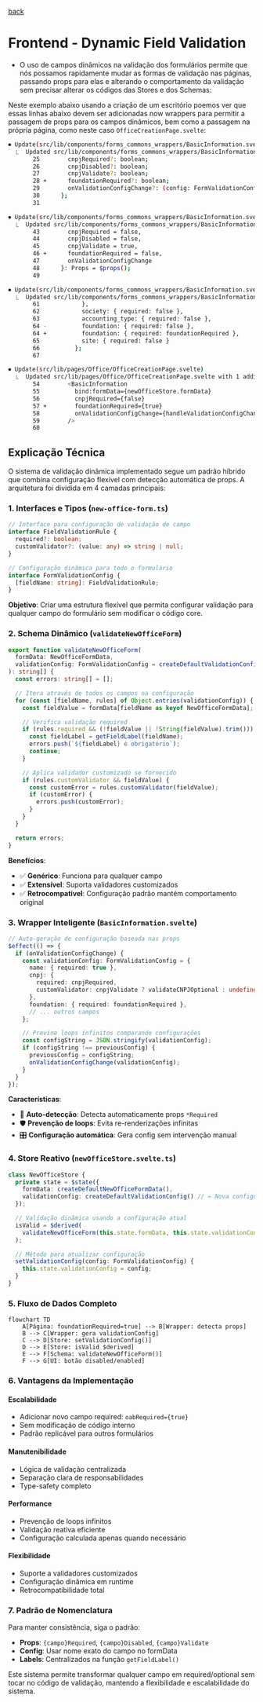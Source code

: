 [back](../README.md)

# Frontend - Dynamic Field Validation

- O uso de campos dinâmicos na validação dos formulários permite que nós possamos rapidamente mudar as formas de validação nas páginas, passando props para elas e alterando o comportamento da validação sem precisar alterar os códigos das Stores e dos Schemas:

Neste exemplo abaixo usando a criação de um escritório poemos ver que essas linhas abaixo devem ser adicionadas now wrappers para permitir a passagem de props para os campos dinâmicos, bem como a passagem na própria página, como neste caso `OfficeCreationPage.svelte`:

```bash
⏺ Update(src/lib/components/forms_commons_wrappers/BasicInformation.svelte)
  ⎿  Updated src/lib/components/forms_commons_wrappers/BasicInformation.svelte with 1 addition
       25        cnpjRequired?: boolean;
       26        cnpjDisabled?: boolean;
       27        cnpjValidate?: boolean;
       28 +      foundationRequired?: boolean;
       29        onValidationConfigChange?: (config: FormValidationConfig) => void;
       30      };
       31

⏺ Update(src/lib/components/forms_commons_wrappers/BasicInformation.svelte)
  ⎿  Updated src/lib/components/forms_commons_wrappers/BasicInformation.svelte with 1 addition
       43        cnpjRequired = false,
       44        cnpjDisabled = false,
       45        cnpjValidate = true,
       46 +      foundationRequired = false,
       47        onValidationConfigChange
       48      }: Props = $props();
       49

⏺ Update(src/lib/components/forms_commons_wrappers/BasicInformation.svelte)
  ⎿  Updated src/lib/components/forms_commons_wrappers/BasicInformation.svelte with 1 addition and 1 removal
       61            },
       62            society: { required: false },
       63            accounting_type: { required: false },
       64 -          foundation: { required: false },
       64 +          foundation: { required: foundationRequired },
       65            site: { required: false }
       66          };
       67

⏺ Update(src/lib/pages/Office/OfficeCreationPage.svelte)
  ⎿  Updated src/lib/pages/Office/OfficeCreationPage.svelte with 1 addition
       54        <BasicInformation
       55          bind:formData={newOfficeStore.formData}
       56          cnpjRequired={false}
       57 +        foundationRequired={true}
       58          onValidationConfigChange={handleValidationConfigChange}
       59        />
       60
```

## Explicação Técnica

O sistema de validação dinâmica implementado segue um padrão híbrido que combina configuração flexível com detecção automática de props. A arquitetura foi dividida em 4 camadas principais:

### 1. Interfaces e Tipos (`new-office-form.ts`)

```typescript
// Interface para configuração de validação de campo
interface FieldValidationRule {
  required?: boolean;
  customValidator?: (value: any) => string | null;
}

// Configuração dinâmica para todo o formulário
interface FormValidationConfig {
  [fieldName: string]: FieldValidationRule;
}
```

**Objetivo**: Criar uma estrutura flexível que permita configurar validação para qualquer campo do formulário sem modificar o código core.

### 2. Schema Dinâmico (`validateNewOfficeForm`)

```typescript
export function validateNewOfficeForm(
  formData: NewOfficeFormData, 
  validationConfig: FormValidationConfig = createDefaultValidationConfig()
): string[] {
  const errors: string[] = [];

  // Itera através de todos os campos na configuração
  for (const [fieldName, rules] of Object.entries(validationConfig)) {
    const fieldValue = formData[fieldName as keyof NewOfficeFormData];

    // Verifica validação required
    if (rules.required && (!fieldValue || !String(fieldValue).trim())) {
      const fieldLabel = getFieldLabel(fieldName);
      errors.push(`${fieldLabel} é obrigatório`);
      continue;
    }

    // Aplica validador customizado se fornecido
    if (rules.customValidator && fieldValue) {
      const customError = rules.customValidator(fieldValue);
      if (customError) {
        errors.push(customError);
      }
    }
  }

  return errors;
}
```

**Benefícios**:
- ✅ **Genérico**: Funciona para qualquer campo
- ✅ **Extensível**: Suporta validadores customizados
- ✅ **Retrocompatível**: Configuração padrão mantém comportamento original

### 3. Wrapper Inteligente (`BasicInformation.svelte`)

```typescript
// Auto-geração de configuração baseada nas props
$effect(() => {
  if (onValidationConfigChange) {
    const validationConfig: FormValidationConfig = {
      name: { required: true },
      cnpj: { 
        required: cnpjRequired,
        customValidator: cnpjValidate ? validateCNPJOptional : undefined
      },
      foundation: { required: foundationRequired },
      // ... outros campos
    };

    // Previne loops infinitos comparando configurações
    const configString = JSON.stringify(validationConfig);
    if (configString !== previousConfig) {
      previousConfig = configString;
      onValidationConfigChange(validationConfig);
    }
  }
});
```

**Características**:
- 🔄 **Auto-detecção**: Detecta automaticamente props `*Required`
- 🛡️ **Prevenção de loops**: Evita re-renderizações infinitas
- 🎛️ **Configuração automática**: Gera config sem intervenção manual

### 4. Store Reativo (`newOfficeStore.svelte.ts`)

```typescript
class NewOfficeStore {
  private state = $state({
    formData: createDefaultNewOfficeFormData(),
    validationConfig: createDefaultValidationConfig() // ← Nova configuração
  });

  // Validação dinâmica usando a configuração atual
  isValid = $derived(
    validateNewOfficeForm(this.state.formData, this.state.validationConfig).length === 0
  );

  // Método para atualizar configuração
  setValidationConfig(config: FormValidationConfig) {
    this.state.validationConfig = config;
  }
}
```

### 5. Fluxo de Dados Completo

```mermaid
flowchart TD
    A[Página: foundationRequired=true] --> B[Wrapper: detecta props]
    B --> C[Wrapper: gera validationConfig]
    C --> D[Store: setValidationConfig()]
    D --> E[Store: isValid $derived]
    E --> F[Schema: validateNewOfficeForm()]
    F --> G[UI: botão disabled/enabled]
```

### 6. Vantagens da Implementação

#### **Escalabilidade**
- Adicionar novo campo required: `oabRequired={true}`
- Sem modificação de código interno
- Padrão replicável para outros formulários

#### **Manutenibilidade**
- Lógica de validação centralizada
- Separação clara de responsabilidades
- Type-safety completo

#### **Performance**
- Prevenção de loops infinitos
- Validação reativa eficiente
- Configuração calculada apenas quando necessário

#### **Flexibilidade**
- Suporte a validadores customizados
- Configuração dinâmica em runtime
- Retrocompatibilidade total

### 7. Padrão de Nomenclatura

Para manter consistência, siga o padrão:
- **Props**: `{campo}Required`, `{campo}Disabled`, `{campo}Validate`
- **Config**: Usar nome exato do campo no formData
- **Labels**: Centralizados na função `getFieldLabel()`

Este sistema permite transformar qualquer campo em required/optional sem tocar no código de validação, mantendo a flexibilidade e escalabilidade do sistema.
